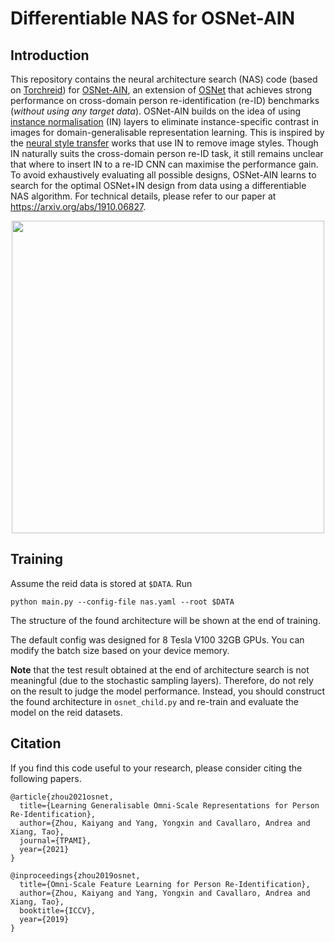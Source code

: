 # Differentiable NAS for OSNet-AIN

## Introduction
This repository contains the neural architecture search (NAS) code (based on [Torchreid](https://arxiv.org/abs/1910.10093)) for [OSNet-AIN](https://arxiv.org/abs/1910.06827), an extension of [OSNet](https://arxiv.org/abs/1905.00953) that achieves strong performance on cross-domain person re-identification (re-ID) benchmarks (*without using any target data*). OSNet-AIN builds on the idea of using [instance normalisation](https://arxiv.org/abs/1607.08022) (IN) layers to eliminate instance-specific contrast in images for domain-generalisable representation learning. This is inspired by the [neural style transfer](https://arxiv.org/abs/1703.06868) works that use IN to remove image styles. Though IN naturally suits the cross-domain person re-ID task, it still remains unclear that where to insert IN to a re-ID CNN can maximise the performance gain. To avoid exhaustively evaluating all possible designs, OSNet-AIN learns to search for the optimal OSNet+IN design from data using a differentiable NAS algorithm. For technical details, please refer to our paper at https://arxiv.org/abs/1910.06827.

<div align="center">
  <img src="https://drive.google.com/uc?export=view&id=1yvVIi2Ml7WBe85Uhaa54qyG4g8z-MGEB" width="500px" />
</div>

## Training
Assume the reid data is stored at `$DATA`. Run
```
python main.py --config-file nas.yaml --root $DATA
```

The structure of the found architecture will be shown at the end of training.

The default config was designed for 8 Tesla V100 32GB GPUs. You can modify the batch size based on your device memory.

**Note** that the test result obtained at the end of architecture search is not meaningful (due to the stochastic sampling layers). Therefore, do not rely on the result to judge the model performance. Instead, you should construct the found architecture in `osnet_child.py` and re-train and evaluate the model on the reid datasets.

## Citation
If you find this code useful to your research, please consider citing the following papers.
```
@article{zhou2021osnet,
  title={Learning Generalisable Omni-Scale Representations for Person Re-Identification},
  author={Zhou, Kaiyang and Yang, Yongxin and Cavallaro, Andrea and Xiang, Tao},
  journal={TPAMI},
  year={2021}
}

@inproceedings{zhou2019osnet,
  title={Omni-Scale Feature Learning for Person Re-Identification},
  author={Zhou, Kaiyang and Yang, Yongxin and Cavallaro, Andrea and Xiang, Tao},
  booktitle={ICCV},
  year={2019}
}
```